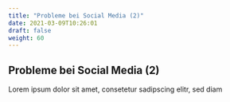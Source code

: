 ```yaml
---
title: "Probleme bei Social Media (2)"
date: 2021-03-09T10:26:01
draft: false
weight: 60
---
```

## Probleme bei Social Media (2)

Lorem ipsum dolor sit amet, consetetur sadipscing elitr, sed diam 